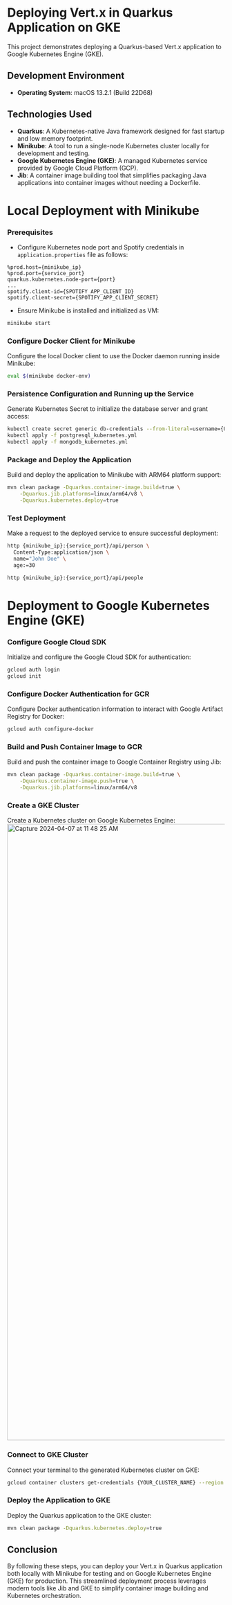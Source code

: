 Deploying Vert.x in Quarkus Application on GKE
=======================================

This project demonstrates deploying a Quarkus-based Vert.x application to Google Kubernetes Engine (GKE).

## Development Environment
- **Operating System**: macOS 13.2.1 (Build 22D68)

## Technologies Used
- **Quarkus**: A Kubernetes-native Java framework designed for fast startup and low memory footprint.
- **Minikube**: A tool to run a single-node Kubernetes cluster locally for development and testing.
- **Google Kubernetes Engine (GKE)**: A managed Kubernetes service provided by Google Cloud Platform (GCP).
- **Jib**: A container image building tool that simplifies packaging Java applications into container images without needing a Dockerfile.

# Local Deployment with Minikube

### Prerequisites
- Configure Kubernetes node port and Spotify credentials in `application.properties` file as follows:
```properties
%prod.host={minikube_ip}
%prod.port={service_port}
quarkus.kubernetes.node-port={port}
...
spotify.client-id={SPOTIFY_APP_CLIENT_ID}
spotify.client-secret={SPOTIFY_APP_CLIENT_SECRET}
```

- Ensure Minikube is installed and initialized as VM:  
```bash
minikube start 
```
 
### Configure Docker Client for Minikube
Configure the local Docker client to use the Docker daemon running inside Minikube:
```bash
eval $(minikube docker-env)
```

### Persistence Configuration and Running up the Service
Generate Kubernetes Secret to initialize the database server and grant access:
```bash
kubectl create secret generic db-credentials --from-literal=username={USERNAME} --from-literal=password={PASSWORD}
kubectl apply -f postgresql_kubernetes.yml
kubectl apply -f mongodb_kubernetes.yml  
``` 

### Package and Deploy the Application
Build and deploy the application to Minikube with ARM64 platform support:
```bash
mvn clean package -Dquarkus.container-image.build=true \
    -Dquarkus.jib.platforms=linux/arm64/v8 \
    -Dquarkus.kubernetes.deploy=true
```

### Test Deployment
Make a request to the deployed service to ensure successful deployment:
```bash
http {minikube_ip}:{service_port}/api/person \
  Content-Type:application/json \
  name="John Doe" \
  age:=30

http {minikube_ip}:{service_port}/api/people   
```

# Deployment to Google Kubernetes Engine (GKE)

### Configure Google Cloud SDK
Initialize and configure the Google Cloud SDK for authentication:
```bash
gcloud auth login
gcloud init
```

### Configure Docker Authentication for GCR
Configure Docker authentication information to interact with Google Artifact Registry for Docker:
```bash
gcloud auth configure-docker
```

### Build and Push Container Image to GCR
Build and push the container image to Google Container Registry using Jib:
```bash
mvn clean package -Dquarkus.container-image.build=true \
    -Dquarkus.container-image.push=true \
    -Dquarkus.jib.platforms=linux/arm64/v8
```

### Create a GKE Cluster
Create a Kubernetes cluster on Google Kubernetes Engine:
<img width="1423" alt="Capture 2024-04-07 at 11 48 25 AM" src="https://github.com/CynicDog/Vertx-Quarkus-GKE/assets/96886982/d9d05f46-4f13-4736-a6dc-8a89201b9208">


### Connect to GKE Cluster
Connect your terminal to the generated Kubernetes cluster on GKE:
```bash
gcloud container clusters get-credentials {YOUR_CLUSTER_NAME} --region {YOUR_REGION} --project {YOUR_PROJECT_ID}
```

### Deploy the Application to GKE
Deploy the Quarkus application to the GKE cluster:
```bash
mvn clean package -Dquarkus.kubernetes.deploy=true
```

## Conclusion
By following these steps, you can deploy your Vert.x in Quarkus application both locally with Minikube for testing and on Google Kubernetes Engine (GKE) for production. This streamlined deployment process leverages modern tools like Jib and GKE to simplify container image building and Kubernetes orchestration.


